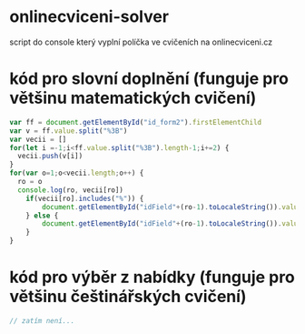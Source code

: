 # onlinecviceni-solver
script do console který vyplní políčka ve cvičeních na onlinecviceni.cz

# kód pro slovní doplnění (funguje pro většinu matematických cvičení)
```js
var ff = document.getElementById("id_form2").firstElementChild
var v = ff.value.split("%3B")
var vecii = []
for(let i =-1;i<ff.value.split("%3B").length-1;i+=2) {
  vecii.push(v[i])
}
for(var o=1;o<vecii.length;o++) {
  ro = o
  console.log(ro, vecii[ro])
  	if(vecii[ro].includes("%")) {
  		document.getElementById("idField"+(ro-1).toLocaleString()).value = decodeURIComponent(vecii[ro]  )
    } else {
  		document.getElementById("idField"+(ro-1).toLocaleString()).value = vecii[ro]  
    }
}
```

# kód pro výběr z nabídky (funguje pro většinu češtinářských cvičení)
```js
// zatím není...
```
